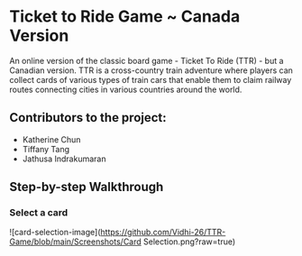 # Ticket to Ride Game ~ Canada Version
An online version of the classic board game - Ticket To Ride (TTR) - but a Canadian version. TTR is a cross-country train adventure where players can collect cards of various types of train cars that enable them to claim railway routes connecting cities in various countries around the world.

## Contributors to the project:
- Katherine Chun
- Tiffany Tang
- Jathusa Indrakumaran

## Step-by-step Walkthrough

### Select a card
![card-selection-image](https://github.com/Vidhi-26/TTR-Game/blob/main/Screenshots/Card Selection.png?raw=true)
